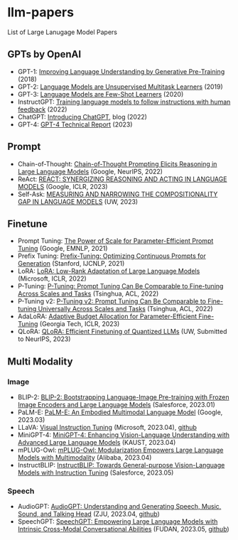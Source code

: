 # llm-papers
List of Large Lanugage Model Papers


## GPTs by OpenAI

- GPT-1: [Improving Language Understanding by Generative Pre-Training](https://cdn.openai.com/research-covers/language-unsupervised/language_understanding_paper.pdf) (2018)
- GPT-2: [Language Models are Unsupervised Multitask Learners](https://cdn.openai.com/better-language-models/language_models_are_unsupervised_multitask_learners.pdf) (2019)
- GPT-3: [Language Models are Few-Shot Learners](https://arxiv.org/pdf/2005.14165.pdf) (2020)
- InstructGPT: [Training language models to follow instructions with human feedback](https://arxiv.org/pdf/2203.02155.pdf) (2022)
- ChatGPT: [Introducing ChatGPT](https://openai.com/blog/chatgpt), blog (2022)
- GPT-4: [GPT-4 Technical Report](https://arxiv.org/pdf/2303.08774.pdf) (2023)


## Prompt

- Chain-of-Thought: [Chain-of-Thought Prompting Elicits Reasoning in Large Language Models](https://arxiv.org/pdf/2201.11903.pdf) (Google, NeurIPS, 2022)
- ReAct: [REACT: SYNERGIZING REASONING AND ACTING IN LANGUAGE MODELS](https://arxiv.org/pdf/2210.03629.pdf) (Google, ICLR, 2023)
- Self-Ask: [MEASURING AND NARROWING THE COMPOSITIONALITY GAP IN LANGUAGE MODELS](https://arxiv.org/pdf/2210.03350.pdf) (UW, 2023)

## Finetune
- Prompt Tuning: [The Power of Scale for Parameter-Efficient Prompt Tuning](https://arxiv.org/pdf/2104.08691.pdf) (Google, EMNLP, 2021)
- Prefix Tuning: [Prefix-Tuning: Optimizing Continuous Prompts for Generation](https://arxiv.org/pdf/2101.00190.pdf) (Stanford, IJCNLP, 2021)
- LoRA: [LoRA: Low-Rank Adaptation of Large Language Models](https://arxiv.org/pdf/2106.09685.pdf) (Microsoft, ICLR, 2022)
- P-Tuning: [P-Tuning: Prompt Tuning Can Be Comparable to Fine-tuning Across Scales and Tasks](https://aclanthology.org/2022.acl-short.8.pdf) (Tsinghua, ACL, 2022)
- P-Tuning v2: [P-Tuning v2: Prompt Tuning Can Be Comparable to Fine-tuning Universally Across Scales and Tasks](https://arxiv.org/pdf/2110.07602.pdf) (Tsinghua, ACL, 2022)
- AdaLoRA: [Adaptive Budget Allocation for Parameter-Efficient Fine-Tuning](https://arxiv.org/pdf/2303.10512.pdf) (Georgia Tech, ICLR, 2023)
- QLoRA: [QLoRA: Efficient Finetuning of Quantized LLMs](https://arxiv.org/pdf/2305.14314.pdf) (UW, Submitted to NeurIPS, 2023)

## Multi Modality

### Image

- BLIP-2: [BLIP-2: Bootstrapping Language-Image Pre-training with Frozen Image Encoders and Large Language Models](https://arxiv.org/pdf/2301.12597.pdf) (Salesforce, 2023.01)
- PaLM-E: [PaLM-E: An Embodied Multimodal Language Model](https://arxiv.org/pdf/2303.03378.pdf) (Google, 2023.03)
- LLaVA: [Visual Instruction Tuning](https://arxiv.org/pdf/2304.08485.pdf) (Microsoft, 2023.04), [github](https://github.com/haotian-liu/LLaVA)
- MiniGPT-4: [MiniGPT-4: Enhancing Vision-Language Understanding with Advanced Large Language Models](https://arxiv.org/pdf/2304.10592.pdf) (KAUST, 2023.04)
- mPLUG-Owl: [mPLUG-Owl: Modularization Empowers Large Language Models with Multimodality](https://arxiv.org/pdf/2304.14178.pdf) (Alibaba, 2023.04)
- InstructBLIP: [InstructBLIP: Towards General-purpose Vision-Language Models with Instruction Tuning](https://arxiv.org/pdf/2305.06500.pdf) (Salesforce, 2023.05)

### Speech

- AudioGPT: [AudioGPT: Understanding and Generating Speech, Music, Sound, and Talking Head](https://arxiv.org/pdf/2304.12995.pdf) (ZJU, 2023.04, [github](https://github.com/AIGC-Audio/AudioGPT))
- SpeechGPT: [SpeechGPT: Empowering Large Language Models with Intrinsic Cross-Modal Conversational Abilities](https://arxiv.org/pdf/2305.11000.pdf) (FUDAN, 2023.05, [github](https://0nutation.github.io/SpeechGPT.github.io/))
